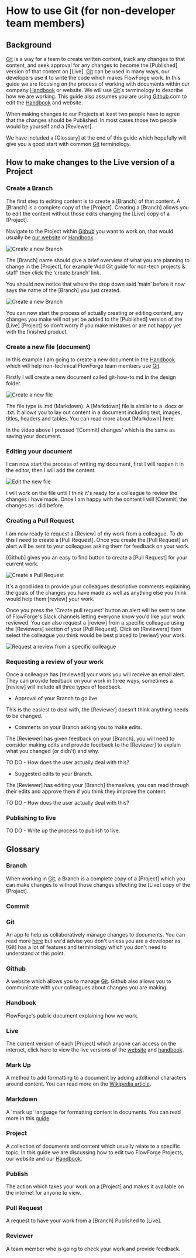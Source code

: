# How to use Git (for non-developer team members)

## Background

[Git](#git) is a way for a team to create written content, track any changes to that content, and seek approval for any changes to become the [Published] version of that content on [Live]. [Git](#git) can be used in many ways, our developers use it to write the code which makes FlowForge work. In this guide we are focusing on the process of working with documents within our company [Handbook](#handbook) or website. We will use [Git](#git)'s terminology to describe how we are working. This guide also assumes you are using [Github](#github).com to edit the [Handbook](#handbook) and website.

When making changes to our Projects at least two people have to agree that the changes should be Published. In most cases those two people would be yourself and a [Reviewer].

We have included a [Glossary] at the end of this guide which hopefully will give you a good start with common [Git](#git) terminology.

## How to make changes to the Live version of a Project

### Create a Branch

The first step to editing content is to create a [Branch] of that content. A [Branch] is a complete copy of the [Project]. Creating a [Branch] allows you to edit the content without those edits changing the [Live] copy of a [Project].

Navigate to the Project within [Github](#github) you want to work on, that would usually be [our website](https://github.com/flowforge/website) or [Handbook](https://github.com/flowforge/handbook).

![Create a new Branch](../images/new-branch-1.png)

The [Branch] name should give a brief overview of what you are planning to change in the [Project], for example ‘Add Git guide for non-tech projects & staff’ then click the ‘create branch’ link.

You should now notice that where the drop down said ‘main’ before it now says the name of the [Branch] you just created.

![Create a new Branch](../images/new-branch-2.png)

You can now start the process of actually creating or editing content, any changes you make will not yet be added to the [Published] version of the [Live] [Project] so don't worry if you make mistakes or are not happy yet with the finished product.

### Create a new file (document)

In this example I am going to create a new document in the [Handbook](#handbook) which will help non-technical FlowForge team members use [Git](#git).

Firstly I will create a new document called git-how-to.md in the design folder.

![Create a new file](../images/new-file-1.gif)

The file type is .md (Markdown). A [Markdown] file is similar to a .docx or .txt. It allows you to lay out content in a document including text, images, titles, headers and tables. You can read more about [Markdown] here.

In the video above I pressed ‘[Commit] changes’ which is the same as saving your document.

### Editing your document

I can now start the process of writing my document, first I will reopen it in the editor, then I will add the content.

![Edit the new file](../images/edit-file-1.gif)

I will work on the file until I think it's ready for a colleague to review the changes I have made. Once I am happy with the content I will [Commit] the changes as I did before.

### Creating a Pull Request

I am now ready to request a [Review] of my work from a colleague. To do this I need to create a [Pull Request]. Once you create the [Pull Request] an alert will be sent to your colleagues asking them for feedback on your work.

[Github] gives you an easy to find button to create a [Pull Request] for your current work. 

![Create a Pull Request](../images/create-a-pr-1.gif)

It's a good idea to provide your colleagues descriptive comments explaining the goals of the changes you have made as well as anything else you think would help them [review] your work.

Once you press the 'Create pull request' button an alert will be sent to one of FlowForge's Slack channels letting everyone know you'd like your work reviewed. You can also request a [review] from a specific colleague using the [Reviewers] section of your [Pull Request]. Click on [Reviewers] then select the colleague you think would be best placed to [review] your work.

![Request a review from a specific colleague](../images/nominate-a-reviewer-1.gif)

### Requesting a review of your work

Once a colleague has [reviewed] your work you will receive an email alert. They can provide feedback on your work in three ways, sometimes a [review] will include all three types of feedback.

- Approval of your Branch to go live

This is the easiest to deal with, the [Reviewer] doesn't think anything needs to be changed.

- Comments on your Branch asking you to make edits.

The [Reviewer] has given feedback on your [Branch], you will need to consider making edits and provide feedback to the [Reviewer] to explain what you changed (or didn't) and why.

TO DO - How does the user actually deal with this?

- Suggested edits to your Branch.

The [Reviewer] has editing your [Branch] themselves, you can read through their edits and approve them if you think they improve the content.

TO DO - How does the user actually deal with this?

### Publishing to live

TO DO - Write up the process to publish to live.

## Glossary

### Branch

When working in [Git](#git), a Branch is a complete copy of a [Project] which you can make changes to without those changes effecting the [Live] copy of the [Project].

### Commit

### Git

An app to help us collaboratively manage changes to documents. You can read more [here](https://git-scm.com/) but we'd advise you don't unless you are a developer as [Git] has a lot of features and terminology which you don't need to understand at this point.

### Github

A website which allows you to manage [Git](#git). Github also allows you to communicate with your colleagues about changes you are making.

### Handbook

FlowForge's public document explaining how we work.

### Live

The current version of each [Project] which anyone can access on the internet, click here to view the live versions of the [website](https://flowforge.com/) and [handbook](https://flowforge.com/handbook/).

### Mark Up

A method to add formatting to a document by adding additional characters around content. You can read more on the [Wikipedia article](https://en.wikipedia.org/wiki/Markup_language). 

### Markdown

A 'mark up' language for formatting content in documents. You can read more in this [guide](https://www.markdownguide.org/).

### Project

A collection of documents and content which usually relate to a specific topic. In this guide we are discussing how to edit two FlowForge Projects, our website and our [Handbook](#handbook).

### Publish

The action which takes your work on a [Project] and makes it available on the internet for anyone to view.

### Pull Request

A request to have your work from a [Branch] Published to [Live].

### Reviewer

A team member who is going to check your work and provide feedback. 
